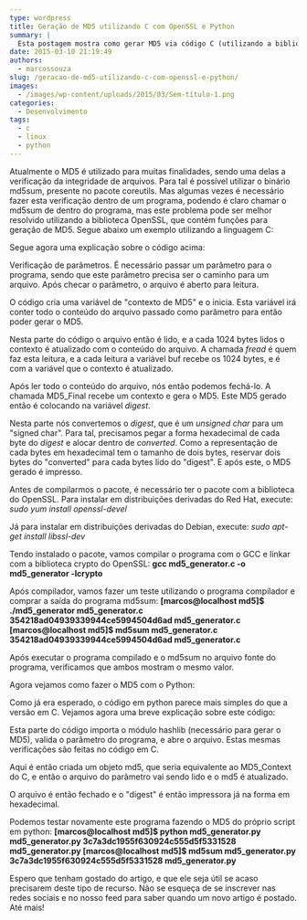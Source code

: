 ```yaml
---
type: wordpress
title: Geração de MD5 utilizando C com OpenSSL e Python
summary: |
  Esta postagem mostra como gerar MD5 via código C (utilizando a biblioteca OpenSSL) e com Python (utilizando a biblioteca hashlib).
date: 2015-03-10 21:19:49
authors:
  - marcossouza
slug: /geracao-de-md5-utilizando-c-com-openssl-e-python/
images:
  - /images/wp-content/uploads/2015/03/Sem-título-1.png
categories:
  - Desenvolvimento
tags:
  - c
  - linux
  - python
---
```


Atualmente o MD5 é utilizado para muitas finalidades, sendo uma delas a verificação da integridade de arquivos. Para tal é possível utilizar o binário md5sum, presente no pacote coreutils. Mas algumas vezes é necessário fazer esta verificação dentro de um programa, podendo é claro chamar o md5sum de dentro do programa, mas este problema pode ser melhor resolvido utilizando a biblioteca OpenSSL, que contém funções para geração de MD5. Segue abaixo um exemplo utilizando a linguagem C:

<script src="//gistfy-app.herokuapp.com/github/ButecoOpenSource/exemplos/exemplos_c/md5/md5_generator.c" type="text/javascript"></script>

Segue agora uma explicação sobre o código acima:

<script src="//gistfy-app.herokuapp.com/github/ButecoOpenSource/exemplos/exemplos_c/md5/md5_generator.c?slice=8:18&amp;lang=C" type="text/javascript"></script>
Verificação de parâmetros. É necessário passar um parâmetro para o programa, sendo que este parâmetro precisa ser o caminho para um arquivo. Após checar o parâmetro, o arquivo é aberto para leitura.

<script src="//gistfy-app.herokuapp.com/github/ButecoOpenSource/exemplos/exemplos_c/md5/md5_generator.c?slice=20:21&amp;lang=C" type="text/javascript"></script>
 O código cria uma variável de "contexto de MD5" e o inicia. Esta variável irá conter todo o conteúdo do arquivo passado como parâmetro para então poder gerar o MD5.

<script src="//gistfy-app.herokuapp.com/github/ButecoOpenSource/exemplos/exemplos_c/md5/md5_generator.c?slice=23:29&amp;lang=C" type="text/javascript"></script>
Nesta parte do código o arquivo então é lido, e a cada 1024 bytes lidos o contexto é atualizado com o conteúdo do arquivo. A chamada <em>fread</em> é quem faz esta leitura, e a cada leitura a variável buf recebe os 1024 bytes, e é com a variável que o contexto é atualizado.

<script src="//gistfy-app.herokuapp.com/github/ButecoOpenSource/exemplos/exemplos_c/md5/md5_generator.c?slice=31:33&amp;lang=C" type="text/javascript"></script>
 Após ler todo o conteúdo do arquivo, nós então podemos fechá-lo. A chamada MD5_Final recebe um contexto e gera o MD5. Este MD5 gerado então é colocando na variável <em>digest</em>.

<script src="//gistfy-app.herokuapp.com/github/ButecoOpenSource/exemplos/exemplos_c/md5/md5_generator.c?slice=36:40&amp;lang=C" type="text/javascript"></script>
Nesta parte nós convertemos o <em>digest</em>, que é um <em>unsigned char</em> para um "signed char". Para tal, precisamos pegar a forma hexadecimal de cada byte do <em>digest</em> e alocar dentro de <em>converted</em>. Como a representação de cada bytes em hexadecimal tem o tamanho de dois bytes, reservar dois bytes do "converted" para cada bytes lido do "digest". E após este, o MD5 gerado é impresso.

Antes de compilarmos o pacote, é necessário ter o pacote com a biblioteca do OpenSSL. Para instalar em distribuições derivadas do Red Hat, execute:
<em>sudo yum install openssl-devel</em>

Já para instalar em distribuições derivadas do Debian, execute:
<em>sudo apt-get install libssl-dev</em>

Tendo instalado o pacote, vamos compilar o programa com o GCC e linkar com a biblioteca crypto do OpenSSL:
<strong>gcc md5_generator.c -o md5_generator -lcrypto</strong>

Após compilador, vamos fazer um teste utilizando o programa compilador e comprar a saída do programa md5sum:
<strong>[marcos@localhost md5]$ ./md5_generator md5_generator.c
354218ad04939339944ce5994504d6ad md5_generator.c
[marcos@localhost md5]$ md5sum md5_generator.c
354218ad04939339944ce5994504d6ad md5_generator.c
</strong>

Após executar o programa compilado e o md5sum no arquivo fonte do programa, verificamos que ambos mostram o mesmo valor.

Agora vejamos como fazer o MD5 com o Python:

<script src="//gistfy-app.herokuapp.com/github/ButecoOpenSource/exemplos/exemplos_python/md5/md5_generator.py" type="text/javascript"></script>

Como já era esperado, o código em python parece mais simples do que a versão em C. Vejamos agora uma breve explicação sobre este código:

<script src="//gistfy-app.herokuapp.com/github/ButecoOpenSource/exemplos/exemplos_python/md5/md5_generator.py?slice=1:13" type="text/javascript"></script>
Esta parte do código importa o módulo hashlib (necessário para gerar o MD5), valida o parâmetro do programa, e abre o arquivo. Estas mesmas verificações são feitas no código em C.

<script src="//gistfy-app.herokuapp.com/github/ButecoOpenSource/exemplos/exemplos_python/md5/md5_generator.py?slice=15:18" type="text/javascript"></script>
 Aqui é então criada um objeto md5, que seria equivalente ao MD5_Context do C, e então o arquivo do parâmetro vai sendo lido e o md5 é atualizado.

<script src="//gistfy-app.herokuapp.com/github/ButecoOpenSource/exemplos/exemplos_python/md5/md5_generator.py?slice=20:21" type="text/javascript"></script>
O arquivo é então fechado e o "digest" é então impressora já na forma em hexadecimal.

Podemos testar novamente este programa fazendo o MD5 do próprio script em python:
<strong>[marcos@localhost md5]$ python md5_generator.py md5_generator.py
3c7a3dc1955f630924c555d5f5331528 md5_generator.py
[marcos@localhost md5]$ md5sum md5_generator.py
3c7a3dc1955f630924c555d5f5331528 md5_generator.py</strong>

Espero que tenham gostado do artigo, e que ele seja útil se acaso precisarem deste tipo de recurso. Não se esqueça de se inscrever nas redes sociais e no nosso feed para saber quando um novo artigo é postado. Até mais!